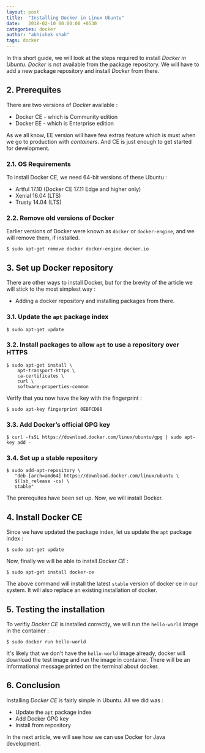 ```yaml
---
layout: post
title:  "Installing Docker in Linux Ubuntu"
date:   2018-02-10 00:00:00 +0530
categories: docker
author: "abhishek shah"
tags: docker
---
```


In this short guide, we will look at the steps required to install *Docker in Ubuntu*. *Docker* is not available from the package repository. We will have to add a new package repository and install *Docker* from there.

## 2. Prerequites

There are two versions of *Docker* available :

* Docker CE - which is Community edition
* Docker EE - which is Enterprise edition

As we all know, EE version will have few extras feature which is must when we go to production with *containers*. And CE is just enough to get started for development.

### 2.1. OS Requirements

To install Docker CE, we need 64-bit versions of these Ubuntu :

* Artful 17.10 (Docker CE 17.11 Edge and higher only)
* Xenial 16.04 (LTS)
* Trusty 14.04 (LTS)

### 2.2. Remove old versions of Docker

Earlier versions of Docker were known as `docker` or `docker-engine`, and we will remove them, if installed.

```
$ sudo apt-get remove docker docker-engine docker.io
```

## 3. Set up Docker repository

There are other ways to install Docker, but for the brevity of the article we will stick to the most simplest way :

* Adding a docker repository and installing packages from there.

### 3.1. Update the `apt` package index

```
$ sudo apt-get update
```

### 3.2. Install packages to allow `apt` to use a repository over HTTPS

```
$ sudo apt-get install \
    apt-transport-https \
    ca-certificates \
    curl \
    software-properties-common
```

Verify that you now have the key with the fingerprint :

```
$ sudo apt-key fingerprint 0EBFCD88
```

### 3.3. Add Docker’s official GPG key

```
$ curl -fsSL https://download.docker.com/linux/ubuntu/gpg | sudo apt-key add -
```

### 3.4. Set up a stable repository

```
$ sudo add-apt-repository \
   "deb [arch=amd64] https://download.docker.com/linux/ubuntu \
   $(lsb_release -cs) \
   stable"
```

 The prerequites have been set up. Now, we will install Docker.

## 4. Install Docker CE

Since we have updated the package index, let us update the `apt` package index :

```
$ sudo apt-get update
```

Now, finally we will be able to install *Docker CE* :

```
$ sudo apt-get install docker-ce
```

The above command will install the latest `stable` version of docker ce in our system. It will also replace an existing installation of docker.

## 5. Testing the installation

To verifiy *Docker CE* is installed correctly, we will run the `hello-world` image in the container :

```
$ sudo docker run hello-world
```

It's likely that we don't have the `hello-world` image already, docker will download the test image and run the image in container.
There will be an informational message printed on the terminal about docker.

## 6. Conclusion

Installing *Docker CE* is fairly simple in Ubuntu. All we did was :

* Update the `apt` package index
* Add Docker GPG key
* Install from repository

In the next article, we will see how we can use Docker for Java development.
